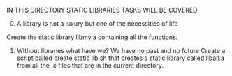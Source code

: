 IN THIS DIRECTORY STATIC LIBRARIES TASKS WILL BE COVERED

0. A library is not a luxury but one of the necessities of life

Create the static library libmy.a containing all the functions.

1. Without libraries what have we? We have no past and no future
Create a script called create static lib.sh that creates a static library called liball.a from all the .c files that are in the current directory. 
